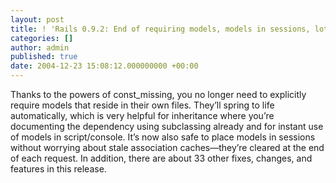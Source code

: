 ```yaml
---
layout: post
title: ! 'Rails 0.9.2: End of requiring models, models in sessions, lots of fixes'
categories: []
author: admin
published: true
date: 2004-12-23 15:08:12.000000000 +00:00
---
```

<p>Thanks to the powers of const_missing, you no longer need to explicitly require models that reside in their own files. They’ll spring to life automatically, which is very helpful for inheritance where you’re documenting the dependency using subclassing already and for instant use of models in script/console. It’s now also safe to place models in sessions without worrying about stale association caches—they’re cleared at the end of each request. In addition, there are about 33 other fixes, changes, and features in this release.</p>